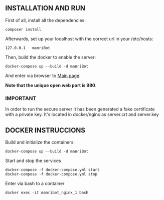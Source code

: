 ## INSTALLATION AND RUN

First of all, install all the dependencies:

    composer install

Afterwards, set up your localhost with the correct url in your /etc/hosts:    
    
    127.0.0.1	manriBot
    
Then, build the docker to enable the server: 

    docker-compose up --build -d manriBot
    
And enter via browser to [Main page]('http://manribot:980/index.php'). 

**Note that the unique open web port is 980**.

### IMPORTANT

In order to run the secure server it has been generated a fake certificate with a private key.
It's located in docker/nginx as server.crt and server.key 

## DOCKER INSTRUCCIONS     
    
Build and initialize the containers:
    
    docker-compose up --build -d manriBot

Start and stop the services

    docker-compose -f docker-compose.yml start
    docker-compose -f docker-compose.yml stop

Enter via bash to a container

    docker exec -it manribot_nginx_1 bash

